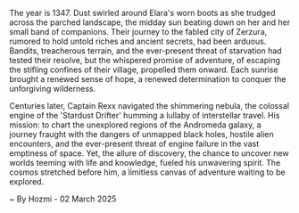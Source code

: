 
The year is 1347.  Dust swirled around Elara's worn boots as she trudged across the parched landscape, the midday sun beating down on her and her small band of companions.  Their journey to the fabled city of Zerzura, rumored to hold untold riches and ancient secrets, had been arduous. Bandits, treacherous terrain, and the ever-present threat of starvation had tested their resolve, but the whispered promise of adventure, of escaping the stifling confines of their village, propelled them onward.  Each sunrise brought a renewed sense of hope, a renewed determination to conquer the unforgiving wilderness.

Centuries later, Captain Rexx navigated the shimmering nebula, the colossal engine of the 'Stardust Drifter' humming a lullaby of interstellar travel.  His mission: to chart the unexplored regions of the Andromeda galaxy, a journey fraught with the dangers of unmapped black holes, hostile alien encounters, and the ever-present threat of engine failure in the vast emptiness of space.  Yet, the allure of discovery, the chance to uncover new worlds teeming with life and knowledge, fueled his unwavering spirit.  The cosmos stretched before him, a limitless canvas of adventure waiting to be explored.

~ By Hozmi - 02 March 2025
